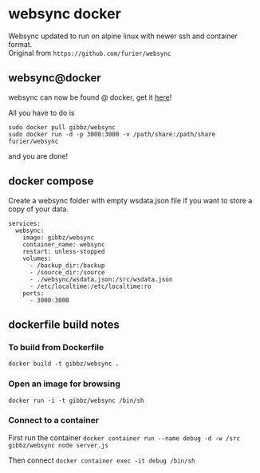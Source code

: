 # websync docker
Websync updated to run on alpine linux with newer ssh and container format.  
Original from ```https://github.com/furier/websync```  

## websync@docker

websync can now be found @ docker, get it [here](https://registry.hub.docker.com/r/gibbz/websync)!

All you have to do is
```
sudo docker pull gibbz/websync
sudo docker run -d -p 3000:3000 -v /path/share:/path/share furier/websync
```
and you are done!

## docker compose
Create a websync folder with empty wsdata.json file if you want to store a copy of your data.
```
services:
  websync:
    image: gibbz/websync
    container_name: websync
    restart: unless-stopped
    volumes:
      - /backup_dir:/backup
      - /source_dir:/source
      - ./websync/wsdata.json:/src/wsdata.json
      - /etc/localtime:/etc/localtime:ro
    ports:
      - 3000:3000
```

## dockerfile build notes

### To build from Dockerfile
```docker build -t gibbz/websync .```

### Open an image for browsing
```docker run -i -t gibbz/websync /bin/sh```


### Connect to a container
First run the container
```docker container run --name debug -d -w /src gibbz/websync node server.js```

Then connect
```docker container exec -it debug /bin/sh```
